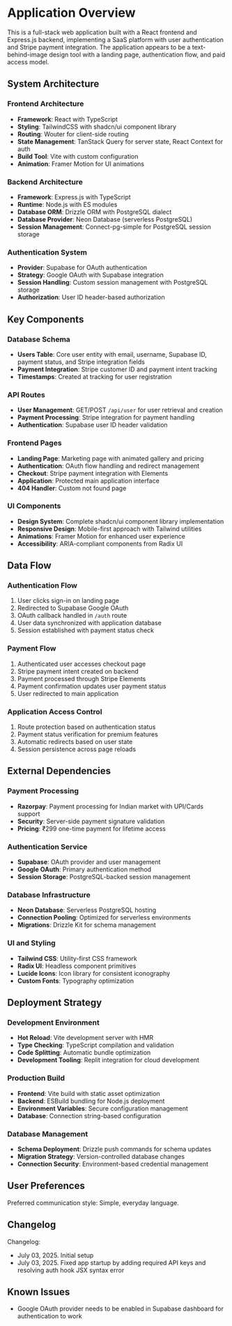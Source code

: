 # Application Overview

This is a full-stack web application built with a React frontend and Express.js backend, implementing a SaaS platform with user authentication and Stripe payment integration. The application appears to be a text-behind-image design tool with a landing page, authentication flow, and paid access model.

## System Architecture

### Frontend Architecture
- **Framework**: React with TypeScript
- **Styling**: TailwindCSS with shadcn/ui component library
- **Routing**: Wouter for client-side routing
- **State Management**: TanStack Query for server state, React Context for auth
- **Build Tool**: Vite with custom configuration
- **Animation**: Framer Motion for UI animations

### Backend Architecture
- **Framework**: Express.js with TypeScript
- **Runtime**: Node.js with ES modules
- **Database ORM**: Drizzle ORM with PostgreSQL dialect
- **Database Provider**: Neon Database (serverless PostgreSQL)
- **Session Management**: Connect-pg-simple for PostgreSQL session storage

### Authentication System
- **Provider**: Supabase for OAuth authentication
- **Strategy**: Google OAuth with Supabase integration
- **Session Handling**: Custom session management with PostgreSQL storage
- **Authorization**: User ID header-based authorization

## Key Components

### Database Schema
- **Users Table**: Core user entity with email, username, Supabase ID, payment status, and Stripe integration fields
- **Payment Integration**: Stripe customer ID and payment intent tracking
- **Timestamps**: Created at tracking for user registration

### API Routes
- **User Management**: GET/POST `/api/user` for user retrieval and creation
- **Payment Processing**: Stripe integration for payment handling
- **Authentication**: Supabase user ID header validation

### Frontend Pages
- **Landing Page**: Marketing page with animated gallery and pricing
- **Authentication**: OAuth flow handling and redirect management
- **Checkout**: Stripe payment integration with Elements
- **Application**: Protected main application interface
- **404 Handler**: Custom not found page

### UI Components
- **Design System**: Complete shadcn/ui component library implementation
- **Responsive Design**: Mobile-first approach with Tailwind utilities
- **Animations**: Framer Motion for enhanced user experience
- **Accessibility**: ARIA-compliant components from Radix UI

## Data Flow

### Authentication Flow
1. User clicks sign-in on landing page
2. Redirected to Supabase Google OAuth
3. OAuth callback handled in `/auth` route
4. User data synchronized with application database
5. Session established with payment status check

### Payment Flow
1. Authenticated user accesses checkout page
2. Stripe payment intent created on backend
3. Payment processed through Stripe Elements
4. Payment confirmation updates user payment status
5. User redirected to main application

### Application Access Control
1. Route protection based on authentication status
2. Payment status verification for premium features
3. Automatic redirects based on user state
4. Session persistence across page reloads

## External Dependencies

### Payment Processing
- **Razorpay**: Payment processing for Indian market with UPI/Cards support
- **Security**: Server-side payment signature validation
- **Pricing**: ₹299 one-time payment for lifetime access

### Authentication Service
- **Supabase**: OAuth provider and user management
- **Google OAuth**: Primary authentication method
- **Session Storage**: PostgreSQL-backed session management

### Database Infrastructure
- **Neon Database**: Serverless PostgreSQL hosting
- **Connection Pooling**: Optimized for serverless environments
- **Migrations**: Drizzle Kit for schema management

### UI and Styling
- **Tailwind CSS**: Utility-first CSS framework
- **Radix UI**: Headless component primitives
- **Lucide Icons**: Icon library for consistent iconography
- **Custom Fonts**: Typography optimization

## Deployment Strategy

### Development Environment
- **Hot Reload**: Vite development server with HMR
- **Type Checking**: TypeScript compilation and validation
- **Code Splitting**: Automatic bundle optimization
- **Development Tooling**: Replit integration for cloud development

### Production Build
- **Frontend**: Vite build with static asset optimization
- **Backend**: ESBuild bundling for Node.js deployment
- **Environment Variables**: Secure configuration management
- **Database**: Connection string-based configuration

### Database Management
- **Schema Deployment**: Drizzle push commands for schema updates
- **Migration Strategy**: Version-controlled database changes
- **Connection Security**: Environment-based credential management

## User Preferences

Preferred communication style: Simple, everyday language.

## Changelog

Changelog:
- July 03, 2025. Initial setup
- July 03, 2025. Fixed app startup by adding required API keys and resolving auth hook JSX syntax error

## Known Issues

- Google OAuth provider needs to be enabled in Supabase dashboard for authentication to work